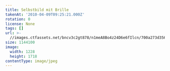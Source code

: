 ```yaml
---
title: Selbstbild mit Brille
takenAt: '2010-04-09T09:25:21.000Z'
rotation: 0
license: None
tags: []
url: >-
  //images.ctfassets.net/bncv3c2gt878/n1meA8Bo4z24D6e6fIlcn/700a273d3568d2ae2f66f96e41f57b7e/selbstbild-mit-brille_4505063124_o
size: 1144100
image:
  width: 1228
  height: 1718
contentType: image/jpeg
---
```


